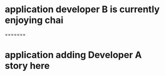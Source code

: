 
# application developer B is currently enjoying chai
=======
# application adding Developer A story here 
